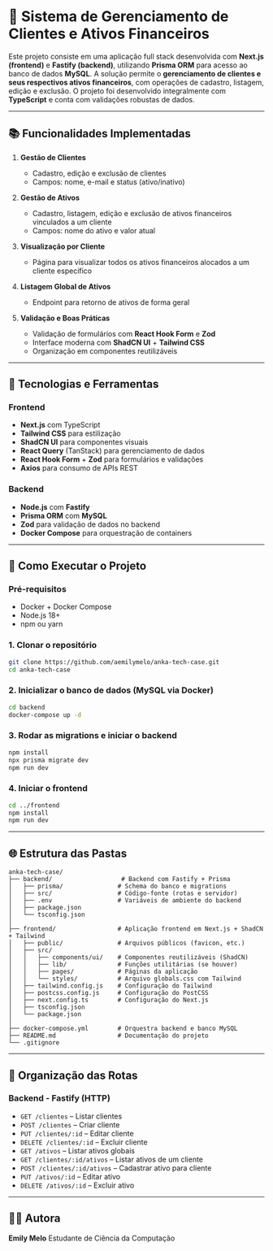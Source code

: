 # 📘 Sistema de Gerenciamento de Clientes e Ativos Financeiros

Este projeto consiste em uma aplicação full stack desenvolvida com **Next.js (frontend)** e **Fastify (backend)**, utilizando **Prisma ORM** para acesso ao banco de dados **MySQL**. A solução permite o **gerenciamento de clientes e seus respectivos ativos financeiros**, com operações de cadastro, listagem, edição e exclusão. O projeto foi desenvolvido integralmente com **TypeScript** e conta com validações robustas de dados.

---

## 📚 Funcionalidades Implementadas

1. **Gestão de Clientes**

   * Cadastro, edição e exclusão de clientes
   * Campos: nome, e-mail e status (ativo/inativo)

2. **Gestão de Ativos**

   * Cadastro, listagem, edição e exclusão de ativos financeiros vinculados a um cliente
   * Campos: nome do ativo e valor atual

3. **Visualização por Cliente**

   * Página para visualizar todos os ativos financeiros alocados a um cliente específico

4. **Listagem Global de Ativos**

   * Endpoint para retorno de ativos de forma geral

5. **Validação e Boas Práticas**

   * Validação de formulários com **React Hook Form** e **Zod**
   * Interface moderna com **ShadCN UI** + **Tailwind CSS**
   * Organização em componentes reutilizáveis

---

## 🧰 Tecnologias e Ferramentas

### Frontend

* **Next.js** com TypeScript
* **Tailwind CSS** para estilização
* **ShadCN UI** para componentes visuais
* **React Query** (TanStack) para gerenciamento de dados
* **React Hook Form** + **Zod** para formulários e validações
* **Axios** para consumo de APIs REST

### Backend

* **Node.js** com **Fastify**
* **Prisma ORM** com **MySQL**
* **Zod** para validação de dados no backend
* **Docker Compose** para orquestração de containers

---

## 🧪 Como Executar o Projeto

### Pré-requisitos

* Docker + Docker Compose
* Node.js 18+
* npm ou yarn

### 1. Clonar o repositório

```bash
git clone https://github.com/aemilymelo/anka-tech-case.git
cd anka-tech-case
```

### 2. Inicializar o banco de dados (MySQL via Docker)

```bash
cd backend
docker-compose up -d
```

### 3. Rodar as migrations e iniciar o backend

```bash
npm install
npx prisma migrate dev
npm run dev
```

### 4. Iniciar o frontend

```bash
cd ../frontend
npm install
npm run dev
```

---

## 🌐 Estrutura das Pastas

```
anka-tech-case/
├── backend/                   # Backend com Fastify + Prisma
│   ├── prisma/               # Schema do banco e migrations
│   ├── src/                  # Código-fonte (rotas e servidor)
│   ├── .env                  # Variáveis de ambiente do backend
│   ├── package.json
│   └── tsconfig.json
│
├── frontend/                 # Aplicação frontend em Next.js + ShadCN + Tailwind
│   ├── public/               # Arquivos públicos (favicon, etc.)
│   ├── src/
│   │   ├── components/ui/    # Componentes reutilizáveis (ShadCN)
│   │   ├── lib/              # Funções utilitárias (se houver)
│   │   ├── pages/            # Páginas da aplicação
│   │   └── styles/           # Arquivo globals.css com Tailwind
│   ├── tailwind.config.js    # Configuração do Tailwind
│   ├── postcss.config.js     # Configuração do PostCSS
│   ├── next.config.ts        # Configuração do Next.js
│   ├── tsconfig.json
│   └── package.json
│
├── docker-compose.yml        # Orquestra backend e banco MySQL
├── README.md                 # Documentação do projeto
└── .gitignore
```

---

## 📂 Organização das Rotas

### Backend - Fastify (HTTP)

* `GET /clientes` – Listar clientes
* `POST /clientes` – Criar cliente
* `PUT /clientes/:id` – Editar cliente
* `DELETE /clientes/:id` – Excluir cliente
* `GET /ativos` – Listar ativos globais
* `GET /clientes/:id/ativos` – Listar ativos de um cliente
* `POST /clientes/:id/ativos` – Cadastrar ativo para cliente
* `PUT /ativos/:id` – Editar ativo
* `DELETE /ativos/:id` – Excluir ativo

---

## 👩‍💻 Autora

**Emily Melo**
Estudante de Ciência da Computação







